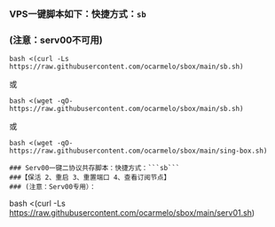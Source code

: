 ### VPS一键脚本如下：快捷方式：```sb```
### (注意：serv00不可用)
```
bash <(curl -Ls https://raw.githubusercontent.com/ocarmelo/sbox/main/sb.sh)
```
或
```
bash <(wget -qO- https://raw.githubusercontent.com/ocarmelo/sbox/main/sb.sh)
```
或
```
bash <(wget -qO- https://raw.githubusercontent.com/ocarmelo/sbox/main/sing-box.sh)

### Serv00一键二协议共存脚本：快捷方式：```sb``` 
###【保活 2、重启 3、重置端口 4、查看订阅节点】
### (注意：Serv00专用）：
```
bash <(curl -Ls https://raw.githubusercontent.com/ocarmelo/sbox/main/serv01.sh)
```

